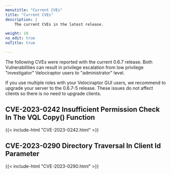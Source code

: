 ```yaml
---
menutitle: "Current CVEs"
title: "Current CVEs"
description: |
    The current CVEs in the latest release.

weight: 10
no_edit: true
noTitle: true

---
```


The following CVEs were reported with the current 0.6.7 release. Both
Vulnerabilities can result in privilege escalation from low privilege
"investigator" Velociraptor users to "administrator" level.

If you use multiple roles with your Velociraptor GUI users, we
recommend to upgrade your server to the 0.6.7-5 release. These issues
do not affect clients so there is no need to upgrade clients.

## CVE-2023-0242  Insufficient Permission Check In The VQL Copy() Function
{{< include-html "CVE-2023-0242.html" >}}


## CVE-2023-0290 Directory Traversal In Client Id Parameter
{{< include-html "CVE-2023-0290.html" >}}
